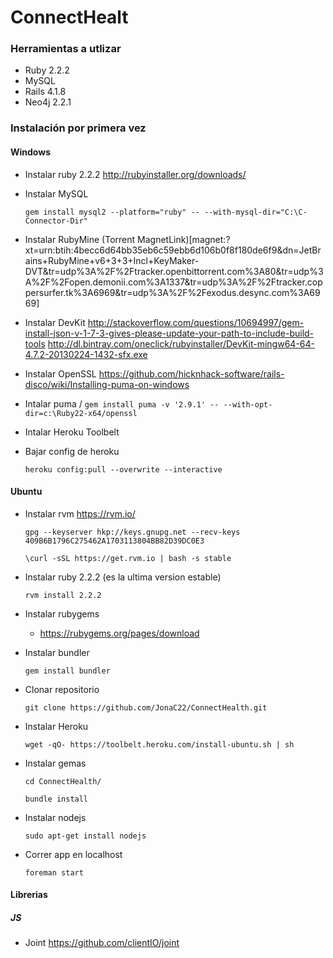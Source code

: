 # ConnectHealt

### Herramientas a utlizar

- Ruby 2.2.2
- MySQL
- Rails 4.1.8
- Neo4j 2.2.1

### Instalación por primera vez

#### Windows

- Instalar ruby 2.2.2 http://rubyinstaller.org/downloads/

- Instalar MySQL

    ` gem install mysql2 --platform="ruby" -- --with-mysql-dir="C:\C-Connector-Dir" `

- Instalar RubyMine (Torrent MagnetLink)[magnet:?xt=urn:btih:4becc6d64bb35eb6c59ebb6d106b0f8f180de6f9&dn=JetBrains+RubyMine+v6+3+3+Incl+KeyMaker-DVT&tr=udp%3A%2F%2Ftracker.openbittorrent.com%3A80&tr=udp%3A%2F%2Fopen.demonii.com%3A1337&tr=udp%3A%2F%2Ftracker.coppersurfer.tk%3A6969&tr=udp%3A%2F%2Fexodus.desync.com%3A6969]

- Instalar DevKit http://stackoverflow.com/questions/10694997/gem-install-json-v-1-7-3-gives-please-update-your-path-to-include-build-tools
http://dl.bintray.com/oneclick/rubyinstaller/DevKit-mingw64-64-4.7.2-20130224-1432-sfx.exe

- Instalar OpenSSL https://github.com/hicknhack-software/rails-disco/wiki/Installing-puma-on-windows

- Intalar puma /
	` gem install puma -v '2.9.1' -- --with-opt-dir=c:\Ruby22-x64/openssl `

- Intalar Heroku Toolbelt

- Bajar config de heroku

    ` heroku config:pull --overwrite --interactive `

#### Ubuntu

- Instalar rvm https://rvm.io/

	` gpg --keyserver hkp://keys.gnupg.net --recv-keys 409B6B1796C275462A1703113804BB82D39DC0E3 `

	` \curl -sSL https://get.rvm.io | bash -s stable `

- Instalar ruby 2.2.2 (es la ultima version estable)

	` rvm install 2.2.2 `

- Instalar rubygems
	- https://rubygems.org/pages/download

- Instalar bundler

	` gem install bundler `

- Clonar repositorio

	` git clone https://github.com/JonaC22/ConnectHealth.git `

- Instalar Heroku

	` wget -qO- https://toolbelt.heroku.com/install-ubuntu.sh | sh `

- Instalar gemas

	` cd ConnectHealth/ `

	` bundle install `

- Instalar nodejs

	` sudo apt-get install nodejs `

- Correr app en localhost

	` foreman start `

#### Librerias

##### JS

- Joint https://github.com/clientIO/joint